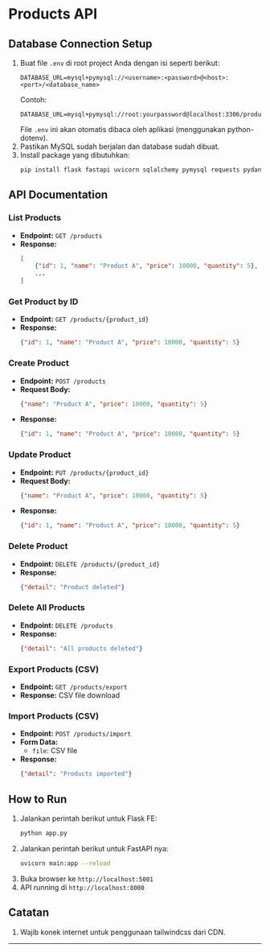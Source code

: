 # Products API

## Database Connection Setup

1. Buat file `.env` di root project Anda dengan isi seperti berikut:
	```env
	DATABASE_URL=mysql+pymysql://<username>:<password>@<host>:<port>/<database_name>
	```
	Contoh:
	```env
	DATABASE_URL=mysql+pymysql://root:yourpassword@localhost:3306/products_db
	```
	File `.env` ini akan otomatis dibaca oleh aplikasi (menggunakan python-dotenv).
2. Pastikan MySQL sudah berjalan dan database sudah dibuat.
3. Install package yang dibutuhkan:
	```bash
	pip install flask fastapi uvicorn sqlalchemy pymysql requests pydantic python-dotenv
	```

## API Documentation

### List Products
- **Endpoint:** `GET /products`
- **Response:**
	```json
	[
		{"id": 1, "name": "Product A", "price": 10000, "quantity": 5},
		...
	]
	```

### Get Product by ID
- **Endpoint:** `GET /products/{product_id}`
- **Response:**
	```json
	{"id": 1, "name": "Product A", "price": 10000, "quantity": 5}
	```

### Create Product
- **Endpoint:** `POST /products`
- **Request Body:**
	```json
	{"name": "Product A", "price": 10000, "quantity": 5}
	```
- **Response:**
	```json
	{"id": 1, "name": "Product A", "price": 10000, "quantity": 5}
	```

### Update Product
- **Endpoint:** `PUT /products/{product_id}`
- **Request Body:**
	```json
	{"name": "Product A", "price": 10000, "quantity": 5}
	```
- **Response:**
	```json
	{"id": 1, "name": "Product A", "price": 10000, "quantity": 5}
	```

### Delete Product
- **Endpoint:** `DELETE /products/{product_id}`
- **Response:**
	```json
	{"detail": "Product deleted"}
	```

### Delete All Products
- **Endpoint:** `DELETE /products`
- **Response:**
	```json
	{"detail": "All products deleted"}
	```

### Export Products (CSV)
- **Endpoint:** `GET /products/export`
- **Response:** CSV file download

### Import Products (CSV)
- **Endpoint:** `POST /products/import`
- **Form Data:**
	- `file`: CSV file
- **Response:**
	```json
	{"detail": "Products imported"}
	```

## How to Run
1. Jalankan perintah berikut untuk Flask FE:
	 ```bash
	 python app.py
	 ```
2. Jalankan perintah berikut untuk FastAPI nya:
    ```bash
    uvicorn main:app --reload
   ```
3. Buka browser ke `http://localhost:5001`
4. API running di `http://localhost:8000`

## Catatan
1. Wajib konek internet untuk penggunaan tailwindcss dari CDN.
---
